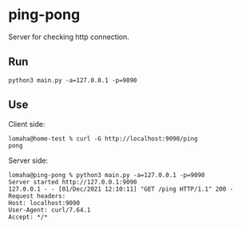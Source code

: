 # ping-pong
Server for checking http connection.
## Run
```
python3 main.py -a=127.0.0.1 -p=9090
```
## Use
Client side:
```
lomaha@home-test % curl -G http://localhost:9090/ping
pong

```
Server side:
```
lomaha@ping-pong % python3 main.py -a=127.0.0.1 -p=9090
Server started http://127.0.0.1:9090
127.0.0.1 - - [01/Dec/2021 12:10:11] "GET /ping HTTP/1.1" 200 -
Request headers:
Host: localhost:9090
User-Agent: curl/7.64.1
Accept: */*
```